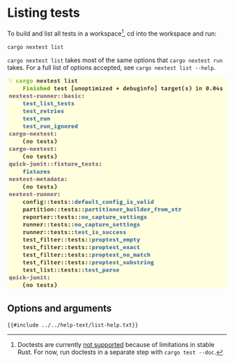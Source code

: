 # Listing tests

To build and list all tests in a workspace[^doctest], cd into the workspace and run:

```
cargo nextest list
```

`cargo nextest list` takes most of the same options that `cargo nextest run` takes. For a full list of options accepted, see `cargo nextest list --help`.

![Output of cargo nextest list](../static/nextest-list.png)

[^doctest]: Doctests are currently [not supported](https://github.com/nextest-rs/nextest/issues/16) because of limitations in stable Rust. For now, run doctests in a separate step with `cargo test --doc`.

## Options and arguments

```
{{#include ../../help-text/list-help.txt}}
```
